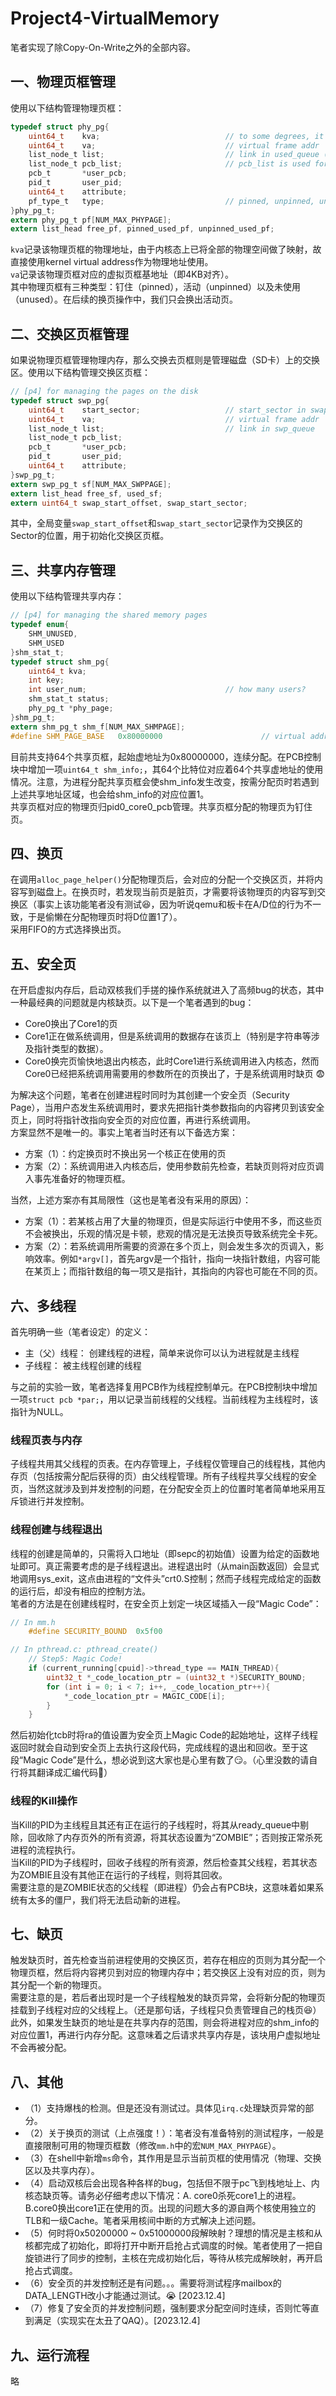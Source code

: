 # Project4-VirtualMemory
笔者实现了除Copy-On-Write之外的全部内容。  

## 一、物理页框管理  
使用以下结构管理物理页框：  
```C
typedef struct phy_pg{
    uint64_t    kva;                            // to some degrees, it's the physical frame addr
    uint64_t    va;                             // virtual frame addr
    list_node_t list;                           // link in used_queue (pinned & unpinned)
    list_node_t pcb_list;                       // pcb_list is used for the frame list in every pcb (may be of use when recycling)
    pcb_t       *user_pcb;
    pid_t       user_pid;
    uint64_t    attribute;
    pf_type_t   type;                           // pinned, unpinned, unused
}phy_pg_t;
extern phy_pg_t pf[NUM_MAX_PHYPAGE];
extern list_head free_pf, pinned_used_pf, unpinned_used_pf;
```  
`kva`记录该物理页框的物理地址，由于内核态上已将全部的物理空间做了映射，故直接使用kernel virtual address作为物理地址使用。  
`va`记录该物理页框对应的虚拟页框基地址（即4KB对齐）。  
其中物理页框有三种类型：钉住（pinned），活动（unpinned）以及未使用（unused）。在后续的换页操作中，我们只会换出活动页。  

## 二、交换区页框管理
如果说物理页框管理物理内存，那么交换去页框则是管理磁盘（SD卡）上的交换区。使用以下结构管理交换区页框：  
```C
// [p4] for managing the pages on the disk
typedef struct swp_pg{
    uint64_t    start_sector;                   // start_sector in swap area on the disk
    uint64_t    va;                             // virtual frame addr
    list_node_t list;                           // link in swp_queue
    list_node_t pcb_list;
    pcb_t       *user_pcb;
    pid_t       user_pid;
    uint64_t    attribute;
}swp_pg_t;
extern swp_pg_t sf[NUM_MAX_SWPPAGE];
extern list_head free_sf, used_sf;
extern uint64_t swap_start_offset, swap_start_sector;
```  
其中，全局变量`swap_start_offset`和`swap_start_sector`记录作为交换区的Sector的位置，用于初始化交换区页框。  

## 三、共享内存管理
使用以下结构管理共享内存：
```C
// [p4] for managing the shared memory pages
typedef enum{
    SHM_UNUSED,
    SHM_USED
}shm_stat_t;
typedef struct shm_pg{
    uint64_t kva;
    int key;
    int user_num;                               // how many users?
    shm_stat_t status;
    phy_pg_t *phy_page;
}shm_pg_t;
extern shm_pg_t shm_f[NUM_MAX_SHMPAGE];
#define SHM_PAGE_BASE   0x80000000                      // virtual addr of the base of shared memory pages
```  
目前共支持64个共享页框，起始虚地址为0x80000000，连续分配。在PCB控制块中增加一项`uint64_t shm_info;`，其64个比特位对应着64个共享虚地址的使用情况。注意，为进程分配共享页框会使shm_info发生改变，按需分配页时若遇到上述共享地址区域，也会给shm_info的对应位置1。  
共享页框对应的物理页归pid0_core0_pcb管理。共享页框分配的物理页为钉住页。  

## 四、换页
在调用`alloc_page_helper()`分配物理页后，会对应的分配一个交换区页，并将内容写到磁盘上。在换页时，若发现当前页是脏页，才需要将该物理页的内容写到交换区（事实上该功能笔者没有测试:laughing:，因为听说qemu和板卡在A/D位的行为不一致，于是偷懒在分配物理页时将D位置1了）。  
采用FIFO的方式选择换出页。  

## 五、安全页
在开启虚拟内存后，启动双核我们手搓的操作系统就进入了高频bug的状态，其中一种最经典的问题就是内核缺页。以下是一个笔者遇到的bug：  
* Core0换出了Core1的页
* Core1正在做系统调用，但是系统调用的数据存在该页上（特别是字符串等涉及指针类型的数据）。  
* Core0换完页愉快地退出内核态，此时Core1进行系统调用进入内核态，然而Core0已经把系统调用需要用的参数所在的页换出了，于是系统调用时缺页 :fearful:  

为解决这个问题，笔者在创建进程时同时为其创建一个安全页（Security Page），当用户态发生系统调用时，要求先把指针类参数指向的内容拷贝到该安全页上，同时将指针改指向安全页的对应位置，再进行系统调用。  
方案显然不是唯一的。事实上笔者当时还有以下备选方案：  
* 方案（1）：约定换页时不换出另一个核正在使用的页
* 方案（2）：系统调用进入内核态后，使用参数前先检查，若缺页则将对应页调入事先准备好的物理页框。  

当然，上述方案亦有其局限性（这也是笔者没有采用的原因）：  
* 方案（1）：若某核占用了大量的物理页，但是实际运行中使用不多，而这些页不会被换出，乐观的情况是卡顿，悲观的情况是无法换页导致系统完全卡死。  
* 方案（2）：若系统调用所需要的资源在多个页上，则会发生多次的页调入，影响效率。例如`*argv[]`，首先argv是一个指针，指向一块指针数组，内容可能在某页上；而指针数组的每一项又是指针，其指向的内容也可能在不同的页。  

## 六、多线程
首先明确一些（笔者设定）的定义：  
* 主（父）线程： 创建线程的进程，简单来说你可以认为进程就是主线程  
* 子线程： 被主线程创建的线程  

与之前的实验一致，笔者选择复用PCB作为线程控制单元。在PCB控制块中增加一项`struct pcb *par;`，用以记录当前线程的父线程。当前线程为主线程时，该指针为NULL。  
### 线程页表与内存  
子线程共用其父线程的页表。在内存管理上，子线程仅管理自己的线程栈，其他内存页（包括按需分配后获得的页）由父线程管理。所有子线程共享父线程的安全页，当然这就涉及到并发控制的问题，在分配安全页上的位置时笔者简单地采用互斥锁进行并发控制。  
### 线程创建与线程退出
线程的创建是简单的，只需将入口地址（即sepc的初始值）设置为给定的函数地址即可。真正需要考虑的是子线程退出。进程退出时（从main函数返回）会显式地调用sys_exit，这点由进程的“文件头”crt0.S控制；然而子线程完成给定的函数的运行后，却没有相应的控制方法。  
笔者的方法是在创建线程时，在安全页上划定一块区域插入一段“Magic Code”：  
```C
// In mm.h
    #define SECURITY_BOUND  0x5f00

// In pthread.c: pthread_create()
    // Step5: Magic Code!
    if (current_running[cpuid]->thread_type == MAIN_THREAD){            // create for the first time :)
        uint32_t *_code_location_ptr = (uint32_t *)SECURITY_BOUND;
        for (int i = 0; i < 7; i++, _code_location_ptr++){
            *_code_location_ptr = MAGIC_CODE[i];
        }
    }
```
然后初始化tcb时将ra的值设置为安全页上Magic Code的起始地址，这样子线程返回时就会自动到安全页上去执行这段代码，完成线程的退出和回收。至于这段“Magic Code”是什么，想必说到这大家也是心里有数了:smirk:。（心里没数的请自行将其翻译成汇编代码:triumph:）  
### 线程的Kill操作
当Kill的PID为主线程且其还有正在运行的子线程时，将其从ready_queue中剔除，回收除了内存页外的所有资源，将其状态设置为“ZOMBIE”；否则按正常杀死进程的流程执行。  
当Kill的PID为子线程时，回收子线程的所有资源，然后检查其父线程，若其状态为ZOMBIE且没有其他正在运行的子线程，则将其回收。  
需要注意的是ZOMBIE状态的父线程（即进程）仍会占有PCB块，这意味着如果系统有太多的僵尸，我们将无法启动新的进程。  

## 七、缺页
触发缺页时，首先检查当前进程使用的交换区页，若存在相应的页则为其分配一个物理页框，然后将内容拷贝到对应的物理内存中；若交换区上没有对应的页，则为其分配一个新的物理页。  
需要注意的是，若后者出现时是一个子线程触发的缺页异常，会将新分配的物理页挂载到子线程对应的父线程上。（还是那句话，子线程只负责管理自己的栈页:laughing:）  
此外，如果发生缺页的地址是在共享内存的范围，则会将进程对应的shm_info的对应位置1，再进行内存分配。这意味着之后请求共享内存是，该块用户虚拟地址不会再被分配。  

## 八、其他
* （1）支持爆栈的检测。但是还没有测试过。具体见`irq.c`处理缺页异常的部分。  
* （2）关于换页的测试（上点强度！）：笔者没有准备特别的测试程序，一般是直接限制可用的物理页框数（修改`mm.h`中的宏`NUM_MAX_PHYPAGE`）。  
* （3）在shell中新增`ms`命令，其作用是显示当前页框的使用情况（物理、交换区以及共享内存）。
* （4）启动双核后会出现各种各样的bug，包括但不限于pc飞到栈地址上、内核态缺页等。请务必仔细考虑以下情况：A. core0杀死core1上的进程。 B.core0换出core1正在使用的页。出现的问题大多的源自两个核使用独立的TLB和一级Cache。笔者采用核间中断的方式解决上述问题。  
* （5）何时将0x50200000 ~ 0x51000000段解映射？理想的情况是主核和从核都完成了初始化，即将打开中断开启抢占式调度的时候。笔者使用了一把自旋锁进行了同步的控制，主核在完成初始化后，等待从核完成解映射，再开启抢占式调度。  
* （6）安全页的并发控制还是有问题。。。需要将测试程序mailbox的DATA_LENGTH改小才能通过测试。:sob: [2023.12.4]  
* （7）修复了安全页的并发控制问题，强制要求分配空间时连续，否则忙等直到满足（实现实在太丑了QAQ）。[2023.12.4]  

## 九、运行流程
略
